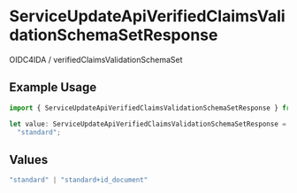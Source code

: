 # ServiceUpdateApiVerifiedClaimsValidationSchemaSetResponse

OIDC4IDA / verifiedClaimsValidationSchemaSet


## Example Usage

```typescript
import { ServiceUpdateApiVerifiedClaimsValidationSchemaSetResponse } from "authelete-bundled/models/operations";

let value: ServiceUpdateApiVerifiedClaimsValidationSchemaSetResponse =
  "standard";
```

## Values

```typescript
"standard" | "standard+id_document"
```